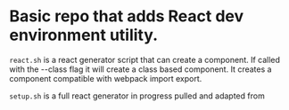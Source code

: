# Basic repo that adds React dev environment utility. 

`react.sh` is a react generator script that can create a component. 
If called with the --class flag it will create a class based component. 
It creates a component compatible with webpack import export. 

`setup.sh` is a full react generator in progress pulled and adapted from 